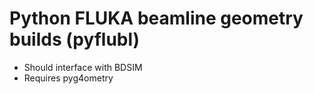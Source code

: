 # Python FLUKA beamline geometry builds (pyflubl)

* Should interface with BDSIM
* Requires pyg4ometry